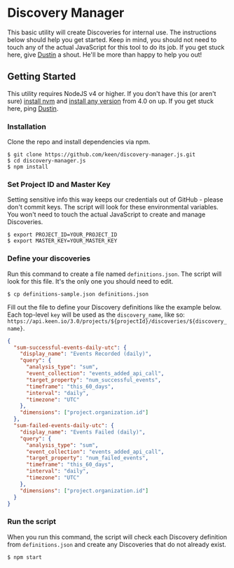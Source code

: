 # Discovery Manager

This basic utility will create Discoveries for internal use. The instructions below should help you get started. Keep in mind, you should not need to touch any of the actual JavaScript for this tool to do its job. If you get stuck here, give [Dustin](mailto:dustin@keen.io) a shout. He'll be more than happy to help you out!

## Getting Started

This utility requires NodeJS v4 or higher. If you don't have this (or aren't sure) [install nvm](https://github.com/creationix/nvm#install-script) and [install any version](https://github.com/creationix/nvm#usage) from 4.0 on up. If you get stuck here, ping [Dustin](mailto:dustin@keen.io).

### Installation

Clone the repo and install dependencies via npm.

```ssh
$ git clone https://github.com/keen/discovery-manager.js.git
$ cd discovery-manager.js
$ npm install
```

### Set Project ID and Master Key

Setting sensitive info this way keeps our credentials out of GitHub - please don't commit keys. The script will look for these environmental variables. You won't need to touch the actual JavaScript to create and manage Discoveries.

```ssh
$ export PROJECT_ID=YOUR_PROJECT_ID
$ export MASTER_KEY=YOUR_MASTER_KEY
```

### Define your discoveries

Run this command to create a file named `definitions.json`. The script will look for this file. It's the only one you should need to edit.

```ssh
$ cp definitions-sample.json definitions.json
```

Fill out the file to define your Discovery definitions like the example below. Each top-level `key` will be used as the `discovery_name`, like so: `https://api.keen.io/3.0/projects/${projectId}/discoveries/${discovery_name}`.

```json
{
  "sum-successful-events-daily-utc": {
    "display_name": "Events Recorded (daily)",
    "query": {
      "analysis_type": "sum",
      "event_collection": "events_added_api_call",
      "target_property": "num_successful_events",
      "timeframe": "this_60_days",
      "interval": "daily",
      "timezone": "UTC"
    },
    "dimensions": ["project.organization.id"]
  },
  "sum-failed-events-daily-utc": {
    "display_name": "Events Failed (daily)",
    "query": {
      "analysis_type": "sum",
      "event_collection": "events_added_api_call",
      "target_property": "num_failed_events",
      "timeframe": "this_60_days",
      "interval": "daily",
      "timezone": "UTC"
    },
    "dimensions": ["project.organization.id"]
  }
}
```

### Run the script

When you run this command, the script will check each Discovery definition from `definitions.json` and create any Discoveries that do not already exist.

```ssh
$ npm start
```
